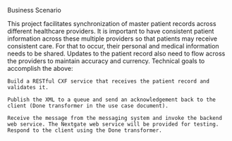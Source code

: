 Business Scenario

This project facilitates synchronization of master patient records across different healthcare providers. It is important to have consistent patient information across these multiple providers so that patients may receive consistent care. For that to occur, their personal and medical information needs to be shared. Updates to the patient record also need to flow across the providers to maintain accuracy and currency.
Technical goals to accomplish the above:

    Build a RESTful CXF service that receives the patient record and validates it.

    Publish the XML to a queue and send an acknowledgement back to the client (Done transformer in the use case document).

    Receive the message from the messaging system and invoke the backend web service. The Nextgate web service will be provided for testing. Respond to the client using the Done transformer.
